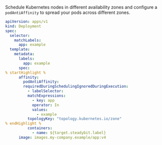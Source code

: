 Schedule Kubernetes nodes in different availability zones and configure a `podAntiAffinity` to spread your pods across different zones.

```yaml
apiVersion: apps/v1
kind: Deployment
spec:
  selector:
    matchLabels:
      app: example
  template:
    metadata:
      labels:
        app: example
      spec:
% startHighlight %
      affinity:
        podAntiAffinity:
        requiredDuringSchedulingIgnoredDuringExecution:
          - labelSelector:
          matchExpressions:
            - key: app
            operator: In
            values:
              - example
          topologyKey: "topology.kubernetes.io/zone"
% endHighlight %
          containers:
            - name: ${target.steadybit.label}
      image: images.my-company.example/app:v4
```
